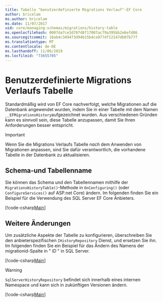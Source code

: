 ```yaml
---
title: Tabelle "benutzerdefinierte Migrations Verlauf"-EF Core
author: bricelam
ms.author: bricelam
ms.date: 11/07/2017
uid: core/managing-schemas/migrations/history-table
ms.openlocfilehash: 0007da7ce3d78fd8f17007ac79a395bb2e6efd86
ms.sourcegitcommit: 18ab4c349473d94b15b4ca977df12147db07b77f
ms.translationtype: MT
ms.contentlocale: de-DE
ms.lasthandoff: 11/06/2019
ms.locfileid: "73655705"
---
```

# <a name="custom-migrations-history-table"></a>Benutzerdefinierte Migrations Verlaufs Tabelle

Standardmäßig wird von EF Core nachverfolgt, welche Migrationen auf die Datenbank angewendet wurden, indem Sie in einer Tabelle mit dem Namen `__EFMigrationsHistory`aufgezeichnet wurden. Aus verschiedenen Gründen kann es sinnvoll sein, diese Tabelle anzupassen, damit Sie Ihren Anforderungen besser entspricht.

> [!IMPORTANT]
> Wenn Sie die Migrations Verlaufs Tabelle *nach* dem Anwenden von Migrationen anpassen, sind Sie dafür verantwortlich, die vorhandene Tabelle in der Datenbank zu aktualisieren.

## <a name="schema-and-table-name"></a>Schema-und Tabellenname

Sie können das Schema und den Tabellennamen mithilfe der `MigrationsHistoryTable()`-Methode in `OnConfiguring()` (oder `ConfigureServices()` auf ASP.net Core) ändern. Im folgenden finden Sie ein Beispiel für die Verwendung des SQL Server EF Core Anbieters.

[!code-csharp[Main](../../../../samples/core/Schemas/Migrations/MigrationTableNameContext.cs#TableNameContext)]

## <a name="other-changes"></a>Weitere Änderungen

Um zusätzliche Aspekte der Tabelle zu konfigurieren, überschreiben Sie den anbieterspezifischen `IHistoryRepository` Dienst, und ersetzen Sie ihn. Im folgenden finden Sie ein Beispiel für das Ändern des Namens der migrationid-Spalte in " *ID* " in SQL Server.

[!code-csharp[Main](../../../../samples/core/Schemas/Migrations/MyHistoryRepository.cs#HistoryRepositoryContext)]

> [!WARNING]
> `SqlServerHistoryRepository` befindet sich innerhalb eines internen Namespace und kann sich in zukünftigen Versionen ändern.

[!code-csharp[Main](../../../../samples/core/Schemas/Migrations/MyHistoryRepository.cs#HistoryRepository)]
